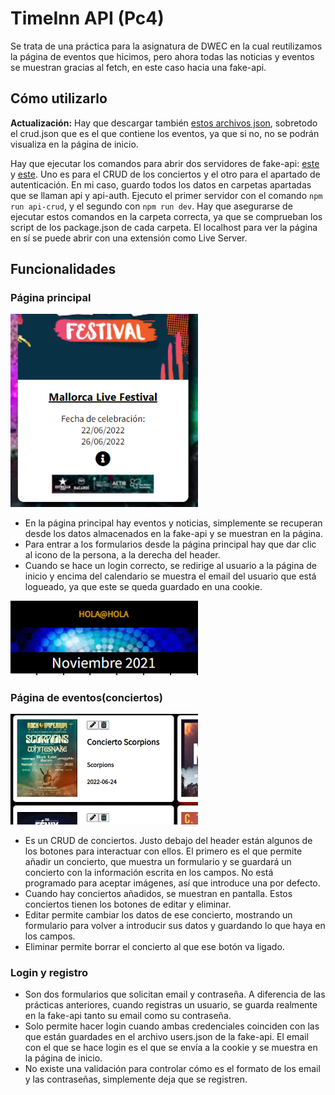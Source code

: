 # TimeInn API (Pc4)

Se trata de una práctica para la asignatura de DWEC en la cual reutilizamos la página de eventos que hicimos, pero ahora todas las noticias y eventos se muestran gracias al fetch, en este caso hacia una fake-api.

## Cómo utilizarlo

<b>Actualización:</b> Hay que descargar también [estos archivos json](https://drive.google.com/drive/folders/113RZub3vipYQYI-ST3lOvb-cL2ifPG_S?usp=sharing), sobretodo el crud.json que es el que contiene los eventos, ya que si no, no se podrán visualiza en la página de inicio.

Hay que ejecutar los comandos para abrir dos servidores de fake-api: [este](https://github.com/typicode/json-server) y [este](https://github.com/classicoman2/fake-api-jwt-json-server). Uno es para el CRUD de los conciertos y el otro para el apartado de autenticación. En mi caso, guardo todos los datos en carpetas apartadas que se llaman api y api-auth. Ejecuto el primer servidor con el comando ```npm run api-crud```, y el segundo con ```npm run dev```. Hay que asegurarse de ejecutar estos comandos en la carpeta correcta, ya que se comprueban los script de los package.json de cada carpeta. El localhost para ver la página en sí se puede abrir con una extensión como Live Server.

## Funcionalidades

### Página principal
<p><img src="src/images/Readmecapt2.PNG" width="300px"></p>

- En la página principal hay eventos y noticias, simplemente se recuperan desde los datos almacenados en la fake-api y se muestran en la página.
- Para entrar a los formularios desde la página principal hay que dar clic al icono de la persona, a la derecha del header.
- Cuando se hace un login correcto, se redirige al usuario a la página de inicio y encima del calendario se muestra el email del usuario que está logueado, ya que este se queda guardado en una cookie.

<p><img src="src/images/Readmecapt3.PNG" width="300px"></p>

### Página de eventos(conciertos)
<p><img src="src/images/Readmecapt1.PNG" width="300px"></p>

- Es un CRUD de conciertos. Justo debajo del header están algunos de los botones para interactuar con ellos. El primero es el que permite añadir un concierto, que muestra un formulario y se guardará un concierto con la información escrita en los campos. No está programado para aceptar imágenes, así que introduce una por defecto.
- Cuando hay conciertos añadidos, se muestran en pantalla. Estos conciertos tienen los botones de editar y eliminar.
- Editar permite cambiar los datos de ese concierto, mostrando un formulario para volver a introducir sus datos y guardando lo que haya en los campos.
- Eliminar permite borrar el concierto al que ese botón va ligado.

### Login y registro

- Son dos formularios que solicitan email y contraseña. A diferencia de las prácticas anteriores, cuando registras un usuario, se guarda realmente en la fake-api tanto su email como su contraseña.
- Solo permite hacer login cuando ambas credenciales coinciden con las que están guardades en el archivo users.json de la fake-api. El email con el que se hace login es el que se envía a la cookie y se muestra en la página de inicio.
- No existe una validación para controlar cómo es el formato de los email y las contraseñas, simplemente deja que se registren.

